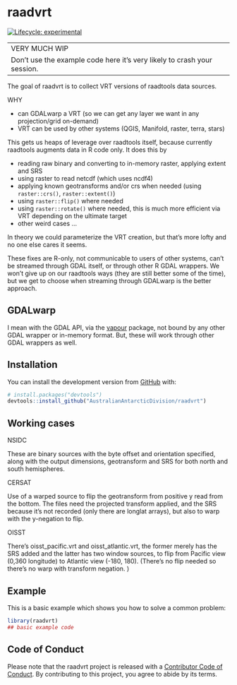 
<!-- README.md is generated from README.Rmd. Please edit that file -->

# raadvrt

<!-- badges: start -->

[![Lifecycle:
experimental](https://img.shields.io/badge/lifecycle-experimental-orange.svg)](https://www.tidyverse.org/lifecycle/#experimental)
<!-- badges: end -->

|                                                                         |
| :---------------------------------------------------------------------- |
| VERY MUCH WIP                                                           |
| Don’t use the example code here it’s very likely to crash your session. |

The goal of raadvrt is to collect VRT versions of raadtools data
sources.

WHY

  - can GDALwarp a VRT (so we can get any layer we want in any
    projection/grid on-demand)
  - VRT can be used by other systems (QGIS, Manifold, raster, terra,
    stars)

This gets us heaps of leverage over raadtools itself, because currently
raadtools augments data in R code only. It does this by

  - reading raw binary and converting to in-memory raster, applying
    extent and SRS
  - using raster to read netcdf (which uses ncdf4)
  - applying known geotransforms and/or crs when needed (using
    `raster::crs()`, `raster::extent()`)
  - using `raster::flip()` where needed
  - using `raster::rotate()` where needed, this is much more efficient
    via VRT depending on the ultimate target
  - other weird cases …

In theory we could parameterize the VRT creation, but that’s more lofty
and no one else cares it seems.

These fixes are R-only, not communicable to users of other systems,
can’t be streamed through GDAL itself, or through other R GDAL
wrappers. We won’t give up on our raadtools ways (they are still better
some of the time), but we get to choose when streaming through GDALwarp
is the better approach.

## GDALwarp

I mean with the GDAL API, via the
[vapour](https://CRAN.r-project.org/package=vapour) package, not bound
by any other GDAL wrapper or in-memory format. But, these will work
through other GDAL wrappers as well.

## Installation

You can install the development version from
[GitHub](https://github.com/) with:

``` r
# install.packages("devtools")
devtools::install_github("AustralianAntarcticDivision/raadvrt")
```

## Working cases

NSIDC

These are binary sources with the byte offset and orientation specified,
along with the output dimensions, geotransform and SRS for both north
and south hemispheres.

CERSAT

Use of a warped source to flip the geotransform from positive y read
from the bottom. The files need the projected transform applied, and the
SRS because it’s not recorded (only there are longlat arrays), but also
to warp with the y-negation to flip.

OISST

There’s oisst\_pacific.vrt and oisst\_atlantic.vrt, the former merely
has the SRS added and the latter has two window sources, to flip from
Pacific view (0,360 longitude) to Atlantic view (-180, 180). (There’s no
flip needed so there’s no warp with transform negation. )

## Example

This is a basic example which shows you how to solve a common problem:

``` r
library(raadvrt)
## basic example code
```

## Code of Conduct

Please note that the raadvrt project is released with a [Contributor
Code of
Conduct](https://contributor-covenant.org/version/2/0/CODE_OF_CONDUCT.html).
By contributing to this project, you agree to abide by its terms.
